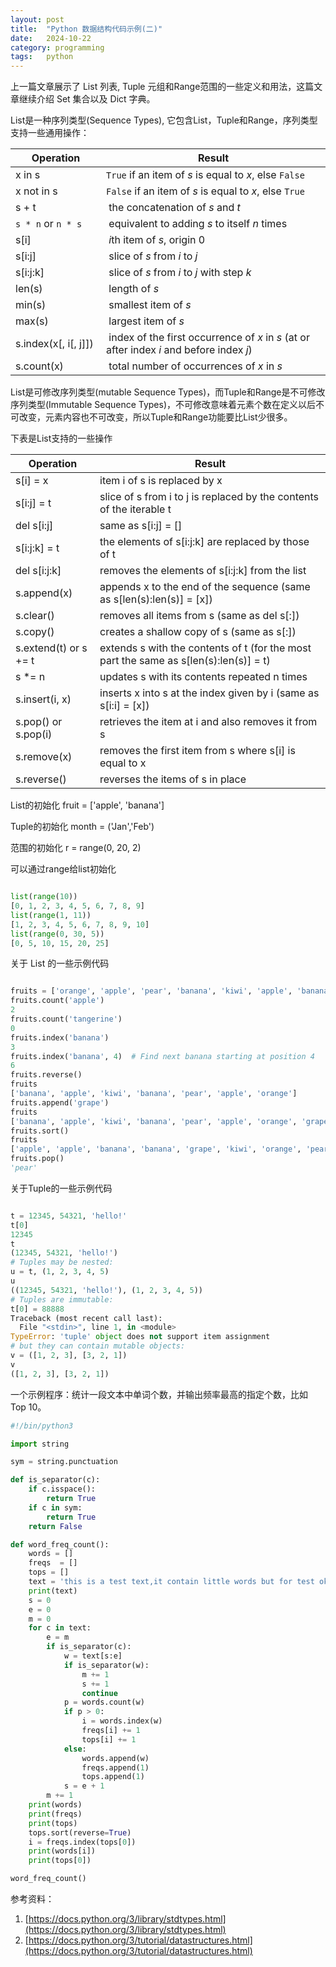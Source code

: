 ```yaml
---
layout: post
title:  "Python 数据结构代码示例(二)"
date:   2024-10-22
category: programming
tags:   python
---
```


上一篇文章展示了 List 列表, Tuple 元组和Range范围的一些定义和用法，这篇文章继续介绍 Set 集合以及 Dict 字典。

List是一种序列类型(Sequence Types), 它包含List，Tuple和Range，序列类型支持一些通用操作：

| Operation | Result |
| ----------- | ----------- |
| x in s | `True` if an item of *s* is equal to *x*, else `False` |
| x not in s   | `False` if an item of *s* is equal to *x*, else `True` |
| s + t   | the concatenation of *s* and *t* |
| `s * n` or `n * s`  | equivalent to adding *s* to itself *n* times |
| s[i]     | *i*th item of *s*, origin 0 |
| s[i:j]  | slice of *s* from *i* to *j* |
| s[i:j:k]  | slice of *s* from *i* to *j* with step *k* |
| len(s) | length of *s* |
| min(s)  | smallest item of *s* |
| max(s)  | largest item of *s* |
| s.index(x[, i[, j]]) | index of the first occurrence of *x* in *s* (at or after index *i* and before index *j*) |
| s.count(x)   | total number of occurrences of *x* in *s* |

List是可修改序列类型(mutable Sequence Types)，而Tuple和Range是不可修改序列类型(Immutable Sequence Types)，不可修改意味着元素个数在定义以后不可改变，元素内容也不可改变，所以Tuple和Range功能要比List少很多。

下表是List支持的一些操作

| Operation | Result |
| ----------- | ----------- |
| s[i] = x |  item i of s is replaced by x |
| s[i:j] = t | slice of s from i to j is replaced by the contents of the iterable t |
| del s[i:j] | same as s[i:j] = [] |
| s[i:j:k] = t | the elements of s[i:j:k] are replaced by those of t |
| del s[i:j:k] | removes the elements of s[i:j:k] from the list |
|s.append(x) | appends x to the end of the sequence (same as s[len(s):len(s)] = [x]) |
| s.clear() | removes all items from s (same as del s[:]) |
| s.copy() | creates a shallow copy of s (same as s[:]) |
| s.extend(t) or s += t | extends s with the contents of t (for the most part the same as s[len(s):len(s)] = t) |
| s *= n | updates s with its contents repeated n times |
| s.insert(i, x) | inserts x into s at the index given by i (same as s[i:i] = [x]) |
| s.pop() or s.pop(i) | retrieves the item at i and also removes it from s |
| s.remove(x) | removes the first item from s where s[i] is equal to x |
| s.reverse() | reverses the items of s in place |

List的初始化
fruit = ['apple', 'banana']

Tuple的初始化
month = ('Jan','Feb')

范围的初始化
r = range(0, 20, 2)

可以通过range给list初始化
```python

list(range(10))
[0, 1, 2, 3, 4, 5, 6, 7, 8, 9]
list(range(1, 11))
[1, 2, 3, 4, 5, 6, 7, 8, 9, 10]
list(range(0, 30, 5))
[0, 5, 10, 15, 20, 25]

```

关于 List 的一些示例代码
```python

fruits = ['orange', 'apple', 'pear', 'banana', 'kiwi', 'apple', 'banana']
fruits.count('apple')
2
fruits.count('tangerine')
0
fruits.index('banana')
3
fruits.index('banana', 4)  # Find next banana starting at position 4
6
fruits.reverse()
fruits
['banana', 'apple', 'kiwi', 'banana', 'pear', 'apple', 'orange']
fruits.append('grape')
fruits
['banana', 'apple', 'kiwi', 'banana', 'pear', 'apple', 'orange', 'grape']
fruits.sort()
fruits
['apple', 'apple', 'banana', 'banana', 'grape', 'kiwi', 'orange', 'pear']
fruits.pop()
'pear'

```

关于Tuple的一些示例代码

```python

t = 12345, 54321, 'hello!'
t[0]
12345
t
(12345, 54321, 'hello!')
# Tuples may be nested:
u = t, (1, 2, 3, 4, 5)
u
((12345, 54321, 'hello!'), (1, 2, 3, 4, 5))
# Tuples are immutable:
t[0] = 88888
Traceback (most recent call last):
  File "<stdin>", line 1, in <module>
TypeError: 'tuple' object does not support item assignment
# but they can contain mutable objects:
v = ([1, 2, 3], [3, 2, 1])
v
([1, 2, 3], [3, 2, 1])

```

一个示例程序：统计一段文本中单词个数，并输出频率最高的指定个数，比如 Top 10。

```python
#!/bin/python3

import string

sym = string.punctuation

def is_separator(c):
    if c.isspace():
        return True
    if c in sym:
        return True
    return False

def word_freq_count():
    words = []
    freqs  = []
    tops = []
    text = 'this is a test text,it contain little words but for test ok,what do you think about it?,it is a question?'
    print(text)
    s = 0
    e = 0
    m = 0
    for c in text:
        e = m
        if is_separator(c):
            w = text[s:e]
            if is_separator(w):
                m += 1
                s += 1
                continue
            p = words.count(w)
            if p > 0:
                i = words.index(w)
                freqs[i] += 1
                tops[i] += 1
            else:
                words.append(w)
                freqs.append(1)
                tops.append(1)
            s = e + 1
        m += 1
    print(words)
    print(freqs)
    print(tops)
    tops.sort(reverse=True)
    i = freqs.index(tops[0])
    print(words[i])
    print(tops[0])

word_freq_count()
```

参考资料：
1. [https://docs.python.org/3/library/stdtypes.html](https://docs.python.org/3/library/stdtypes.html)
2. [https://docs.python.org/3/tutorial/datastructures.html](https://docs.python.org/3/tutorial/datastructures.html)

